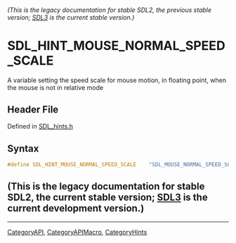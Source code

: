 ###### (This is the legacy documentation for stable SDL2, the previous stable version; [SDL3](https://wiki.libsdl.org/SDL3/) is the current stable version.)
# SDL_HINT_MOUSE_NORMAL_SPEED_SCALE

A variable setting the speed scale for mouse motion, in floating point, when the mouse is not in relative mode

## Header File

Defined in [SDL_hints.h](https://github.com/libsdl-org/SDL/blob/SDL2/include/SDL_hints.h)

## Syntax

```c
#define SDL_HINT_MOUSE_NORMAL_SPEED_SCALE    "SDL_MOUSE_NORMAL_SPEED_SCALE"
```

## (This is the legacy documentation for stable SDL2, the current stable version; [SDL3](https://wiki.libsdl.org/SDL3/) is the current development version.)



----
[CategoryAPI](CategoryAPI), [CategoryAPIMacro](CategoryAPIMacro), [CategoryHints](CategoryHints)

